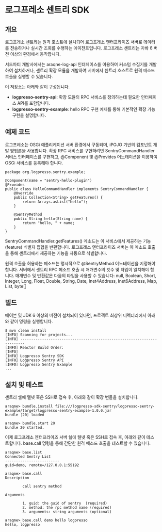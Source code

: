 # 로그프레소 센트리 SDK

## 개요

로그프레소 센트리는 원격 호스트에 설치되어 로그프레소 엔터프라이즈 서버로 데이터를 전송하거나 실시간 조회를 수행하는 에이전트입니다. 로그프레소 센트리는 자바 6 버전 이상의 환경에서 동작합니다.

서드파티 개발사에서는 araqne-log-api 인터페이스를 이용하여 커스텀 수집기를 개발하여 설치하거나, 센트리 확장 모듈을 개발하여 서버에서 센트리 호스트로 원격 메소드 호출을 실행할 수 있습니다.

이 저장소는 아래와 같이 구성됩니다.
* **logpresso-sentry-api**: 확장 모듈의 RPC 서비스를 정의하는데 필요한 인터페이스 API를 포함합니다.
* **logpresso-sentry-example**: hello RPC 구현 예제를 통해 기본적인 확장 기능 구현을 설명합니다.

## 예제 코드
로그프레소는 OSGi 애플리케이션 서버 환경에서 구동되며, iPOJO 기반의 컴포넌트 개발 방법론을 사용합니다. 확장 RPC 서비스를 구현하려면 SentryCommandHandler 서비스 인터페이스를 구현하고, @Component 및 @Provides 어노테이션을 이용하여 OSGi 서비스를 등록해야 합니다.

```
package org.logpresso.sentry.example;

@Component(name = "sentry-hello-plugin")
@Provides
public class HelloCommandHandler implements SentryCommandHandler {
	@Override
	public Collection<String> getFeatures() {
		return Arrays.asList("hello");
	}

	@SentryMethod
	public String hello(String name) {
		return "hello, " + name;
	}
}

```

SentryCommandHandler.getFeatures() 메소드는 이 서비스에서 제공하는 기능 (feature) 식별자 집합을 반환합니다. 로그프레소 엔터프라이즈 서버는 이 메소드 호출을 통해 센트리에서 제공하는 기능을 자동으로 식별합니다.

원격 호출을 허용하는 메소드는 명시적으로 @SentryMethod 어노테이션을 지정해야 합니다. 서버에서 센트리 RPC 메소드 호출 시 매개변수의 갯수 및 타입이 일치해야 합니다. 매개변수 및 반환값은 다음의 타입을 사용할 수 있습니다: null, Boolean, Short, Integer, Long, Float, Double, String, Date, Inet4Address, Inet6Address, Map, List, byte[]

## 빌드
메이븐 및 JDK 6 이상의 버전이 설치되어 있다면, 프로젝트 최상위 디렉터리에서 아래와 같이 명령을 실행합니다.
```
$ mvn clean install
[INFO] Scanning for projects...
[INFO] ------------------------------------------------------------------------
[INFO] Reactor Build Order:
[INFO]
[INFO] Logpresso Sentry SDK
[INFO] Logpresso Sentry API
[INFO] Logpresso Sentry Example
...
```

## 설치 및 테스트

센트리 쉘에 텔넷 혹은 SSH로 접속 후, 아래와 같이 확장 번들을 설치합니다.
```
araqne> bundle.install file:///logpresso-sdk-sentry/logpresso-sentry-example/target/logpresso-sentry-example-1.0.0.jar
bundle [20] loaded

araqne> bundle.start 20
bundle 20 started.
```

이제 로그프레소 엔터프라이즈 서버 쉘에 텔넷 혹은 SSH로 접속 후, 아래와 같이 테스트합니다. base.call 명령을 통해 간단한 원격 메소드 호출을 테스트할 수 있습니다.
```
araqne> base.list
Connected Sentry List
-------------------------
guid=demo, remote=/127.0.0.1:55192

araqne> base.call
Description

        call sentry method

Arguments

        1. guid: the guid of sentry  (required)
        2. method: the rpc method name (required)
        3. arguments: string arguments (optional)

araqne> base.call demo hello logpresso
hello, logpresso
```
